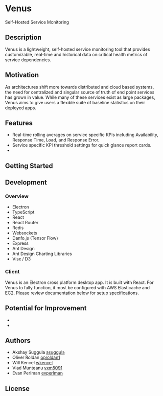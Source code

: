 # Venus

Self-Hosted Service Monitoring

## Description

Venus is a lightweight, self-hosted service monitoring tool that provides customizable, real-time and historical data on critical health metrics of service dependencies.

## Motivation

As architectures shift more towards distributed and cloud based systems, the need for centralized and singular source of truth of end point services has grown in value. While many of these services exist as large packages, Venus aims to give users a flexible suite of baseline statistics on their deployed apps. 


## Features
* Real-time rolling averages on service specific KPIs including Availability, Response Time, Load, and Response Error.
* Service specific KPI threshold settings for quick glance report cards.
* 

## Getting Started

## Development
### Overview
* Electron
* TypeScript
* React
* React Router
* Redis 
* Websockets
* Danfo.js (Tensor Flow)
* Express
* Ant Design
* Ant Design Charting Libraries 
* Visx / D3

### Client
Venus is an Electron cross platform desktop app. It is built with React. For Venus to fully function, it most be configured with AWS Elasticache and EC2. Please review documentation below for setup specifications.  


## Potential for Improvement
* 
* 

## Authors
* Akshay Suggula [asuggula](https://github.com/asuggula)
* Oliver Roldan [oproldan1](https://github.com/oproldan1)
* Will Kencel [wkencel](https://github.com/wkencel)
* Vlad Munteanu [vxm5091](https://github.com/colinvandergraaf)
* Evan Perlman [evperlman](https://github.com/evperlman)
## License
